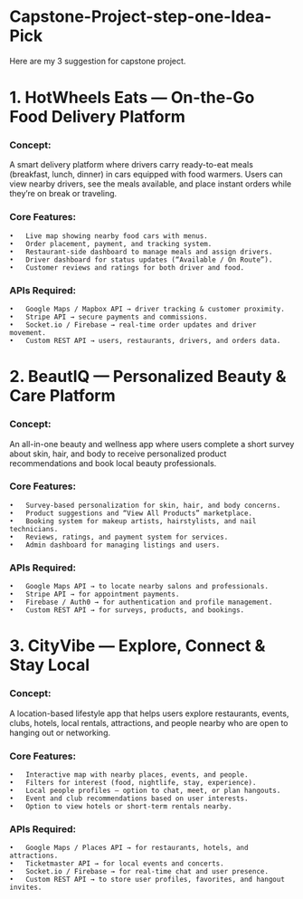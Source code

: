 # Capstone-Project-step-one-Idea-Pick
Here are my 3 suggestion for capstone project.
# 1. HotWheels Eats — On-the-Go Food Delivery Platform
### Concept:
A smart delivery platform where drivers carry ready-to-eat meals (breakfast, lunch, dinner) in cars equipped with food warmers.
Users can view nearby drivers, see the meals available, and place instant orders while they’re on break or traveling.

### Core Features:
	•	Live map showing nearby food cars with menus.
	•	Order placement, payment, and tracking system.
	•	Restaurant-side dashboard to manage meals and assign drivers.
	•	Driver dashboard for status updates (“Available / On Route”).
	•	Customer reviews and ratings for both driver and food.
### APIs Required:
	•	Google Maps / Mapbox API → driver tracking & customer proximity.
	•	Stripe API → secure payments and commissions.
	•	Socket.io / Firebase → real-time order updates and driver movement.
	•	Custom REST API → users, restaurants, drivers, and orders data.

# 2. BeautIQ — Personalized Beauty & Care Platform

### Concept:
An all-in-one beauty and wellness app where users complete a short survey about skin, hair, and body to receive personalized product recommendations and book local beauty professionals.

### Core Features:
	•	Survey-based personalization for skin, hair, and body concerns.
	•	Product suggestions and “View All Products” marketplace.
	•	Booking system for makeup artists, hairstylists, and nail technicians.
	•	Reviews, ratings, and payment system for services.
	•	Admin dashboard for managing listings and users.
### APIs Required:
	•	Google Maps API → to locate nearby salons and professionals.
	•	Stripe API → for appointment payments.
	•	Firebase / Auth0 → for authentication and profile management.
	•	Custom REST API → for surveys, products, and bookings.

# 3. CityVibe — Explore, Connect & Stay Local

### Concept:
A location-based lifestyle app that helps users explore restaurants, events, clubs, hotels, local rentals, attractions, and people nearby who are open to hanging out or networking.

### Core Features:
	•	Interactive map with nearby places, events, and people.
	•	Filters for interest (food, nightlife, stay, experience).
	•	Local people profiles — option to chat, meet, or plan hangouts.
	•	Event and club recommendations based on user interests.
	•	Option to view hotels or short-term rentals nearby.
### APIs Required:
	•	Google Maps / Places API → for restaurants, hotels, and attractions.
	•	Ticketmaster API → for local events and concerts.
	•	Socket.io / Firebase → for real-time chat and user presence.
	•	Custom REST API → to store user profiles, favorites, and hangout invites.
